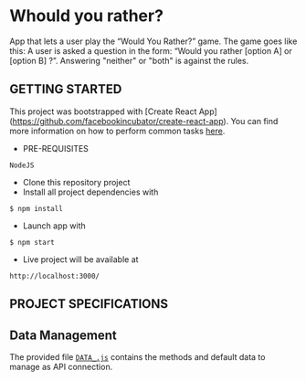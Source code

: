 # Whould you rather?

App that lets a user play the “Would You Rather?” game. The game goes like this: A user is asked a question in the form: “Would you rather [option A] or [option B] ?”. Answering "neither" or "both" is against the rules. 

## GETTING STARTED
This project was bootstrapped with [Create React App] (https://github.com/facebookincubator/create-react-app).
You can find more information on how to perform common tasks [here](https://github.com/facebookincubator/create-react-app/blob/master/packages/react-scripts/template/README.md).

* PRE-REQUISITES
~~~
NodeJS
~~~

* Clone this repository project
* Install all project dependencies with
~~~
$ npm install
~~~
* Launch app with
~~~
$ npm start
~~~
* Live project will be available at
~~~
http://localhost:3000/
~~~


## PROJECT SPECIFICATIONS
## Data Management

The provided file [`DATA_.js`](src/DATA_.js) contains the methods and default data to manage as API connection.
